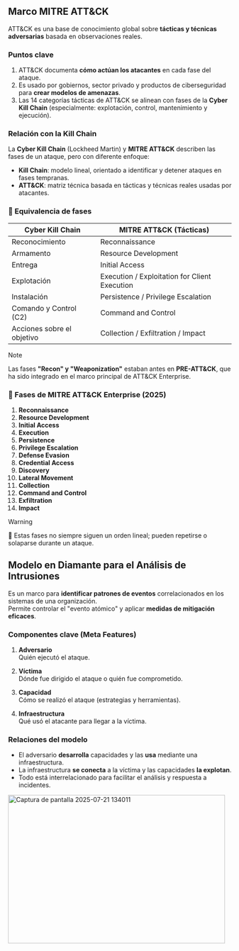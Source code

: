 ## Marco MITRE ATT&CK
ATT&CK es una base de conocimiento global sobre **tácticas y técnicas adversarias** basada en observaciones reales.

### Puntos clave
1. ATT&CK documenta **cómo actúan los atacantes** en cada fase del ataque.  
2. Es usado por gobiernos, sector privado y productos de ciberseguridad para **crear modelos de amenazas**.  
3. Las 14 categorías tácticas de ATT&CK se alinean con fases de la **Cyber Kill Chain** (especialmente: explotación, control, mantenimiento y ejecución).

### Relación con la Kill Chain
La **Cyber Kill Chain** (Lockheed Martin) y **MITRE ATT&CK** describen las fases de un ataque, pero con diferente enfoque:

- **Kill Chain**: modelo lineal, orientado a identificar y detener ataques en fases tempranas.
- **ATT&CK**: matriz técnica basada en tácticas y técnicas reales usadas por atacantes.

### 🔄 Equivalencia de fases

|**Cyber Kill Chain**|**MITRE ATT&CK (Tácticas)**|
|---|---|
|Reconocimiento|Reconnaissance|
|Armamento|Resource Development|
|Entrega|Initial Access|
|Explotación|Execution / Exploitation for Client Execution|
|Instalación|Persistence / Privilege Escalation|
|Comando y Control (C2)|Command and Control|
|Acciones sobre el objetivo|Collection / Exfiltration / Impact|

>[!NOTE]
>Las fases **"Recon" y "Weaponization"** estaban antes en **PRE-ATT&CK**, que ha sido integrado en el marco principal de ATT&CK Enterprise.

### 🧱 Fases de MITRE ATT&CK Enterprise (2025)

1. **Reconnaissance**
2. **Resource Development**
3. **Initial Access**
4. **Execution**
5. **Persistence**
6. **Privilege Escalation**
7. **Defense Evasion**
8. **Credential Access**
9. **Discovery**
10. **Lateral Movement**
11. **Collection**
12. **Command and Control**
13. **Exfiltration**
14. **Impact**

>[!WARNING]
>🔎 Estas fases no siempre siguen un orden lineal; pueden repetirse o solaparse durante un ataque.

## Modelo en Diamante para el Análisis de Intrusiones
Es un marco para **identificar patrones de eventos** correlacionados en los sistemas de una organización.  
Permite controlar el "evento atómico" y aplicar **medidas de mitigación eficaces**.

### Componentes clave (Meta Features)
1. **Adversario**  
   Quién ejecutó el ataque.

2. **Víctima**  
   Dónde fue dirigido el ataque o quién fue comprometido.

3. **Capacidad**  
   Cómo se realizó el ataque (estrategias y herramientas).

4. **Infraestructura**  
   Qué usó el atacante para llegar a la víctima.

### Relaciones del modelo
- El adversario **desarrolla** capacidades y las **usa** mediante una infraestructura.  
- La infraestructura **se conecta** a la víctima y las capacidades **la explotan**.  
- Todo está interrelacionado para facilitar el análisis y respuesta a incidentes.


<img width="489" height="335" alt="Captura de pantalla 2025-07-21 134011" src="https://github.com/user-attachments/assets/e252bb9d-02aa-464a-a30d-7d0f2e796d66" />

